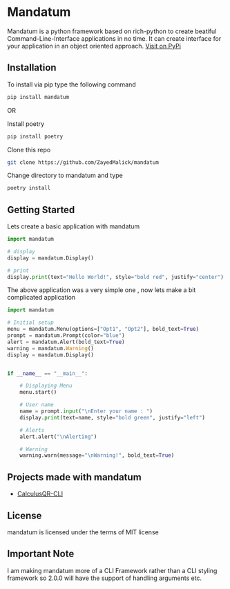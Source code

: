 # Mandatum
Mandatum is a python framework based on rich-python to create beatiful Command-Line-Interface applications in no time. It can create interface for your application in an object oriented approach. [Visit on PyPi](https://pypi.org/project/mandatum/)

## Installation
To install via pip type the following command
```bash
pip install mandatum
```

OR

Install poetry
```bash
pip install poetry
```

Clone this repo
```bash
git clone https://github.com/ZayedMalick/mandatum
```

Change directory to mandatum and type
```bash
poetry install
```

## Getting Started
Lets create a basic application with mandatum

```python
import mandatum

# display
display = mandatum.Display()

# print
display.print(text="Hello World!", style="bold red", justify="center")

```

The above application was a very simple one , now lets make a bit complicated application
```python
import mandatum

# Initial setup
menu = mandatum.Menu(options=["Opt1", "Opt2"], bold_text=True)
prompt = mandatum.Prompt(color="blue")
alert = mandatum.Alert(bold_text=True)
warning = mandatum.Warning()
display = mandatum.Display()


if __name__ == "__main__":

    # Displaying Menu
    menu.start()

    # User name
    name = prompt.input("\nEnter your name : ")
    display.print(text=name, style="bold green", justify="left")

    # Alerts
    alert.alert("\nAlerting")

    # Warning
    warning.warn(message="\nWarning!", bold_text=True)
```

## Projects made with mandatum
- [CalculusQR-CLI](https://github.com/ZayedMalick/CalculusQR-CLI)

## License
mandatum is licensed under the terms of MIT license

## Important Note
I am making mandatum more of a CLI Framework rather than a CLI styling framework so 2.0.0 will have the support of handling arguments etc.
